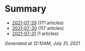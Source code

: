 # Summary
* [2021-07-29](https://github.com/nuuuwan/news_lk/blob/data/news_lk.2021-07-29.json) (171 articles)
* [2021-07-30](https://github.com/nuuuwan/news_lk/blob/data/news_lk.2021-07-30.json) (117 articles)
* [2021-07-31](https://github.com/nuuuwan/news_lk/blob/data/news_lk.2021-07-31.json) (1 articles)

*Generated at 12:10AM, July 31, 2021*